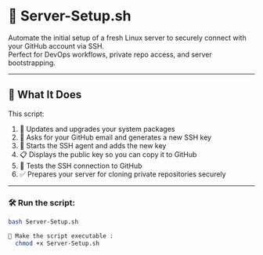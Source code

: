 # 🔧 Server-Setup.sh

Automate the initial setup of a fresh Linux server to securely connect with your GitHub account via SSH.  
Perfect for DevOps workflows, private repo access, and server bootstrapping.

---

## 📜 What It Does

This script:

1. 🧼 Updates and upgrades your system packages  
2. 📧 Asks for your GitHub email and generates a new SSH key  
3. 🔐 Starts the SSH agent and adds the new key  
4. 📋 Displays the public key so you can copy it to GitHub  
5. 🔗 Tests the SSH connection to GitHub  
6. ✅ Prepares your server for cloning private repositories securely

---
### 🛠️ Run the script:

```bash
bash Server-Setup.sh

📂 Make the script executable :
  chmod +x Server-Setup.sh

